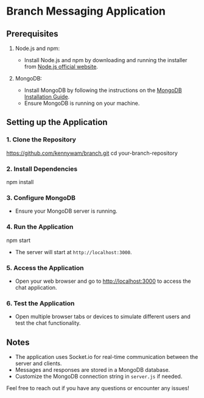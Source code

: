 # Branch Messaging Application

## Prerequisites

1. Node.js and npm:
   - Install Node.js and npm by downloading and running the installer from [Node.js official website](https://nodejs.org/).

2. MongoDB:
   - Install MongoDB by following the instructions on the [MongoDB Installation Guide](https://docs.mongodb.com/manual/installation/).
   - Ensure MongoDB is running on your machine.

## Setting up the Application

### 1. Clone the Repository


 https://github.com/kennywam/branch.git
cd your-branch-repository


### 2. Install Dependencies


npm install


### 3. Configure MongoDB

- Ensure your MongoDB server is running.

### 4. Run the Application


npm start


- The server will start at `http://localhost:3000`.

### 5. Access the Application

- Open your web browser and go to [http://localhost:3000](http://localhost:3000) to access the chat application.

### 6. Test the Application

- Open multiple browser tabs or devices to simulate different users and test the chat functionality.

## Notes

- The application uses Socket.io for real-time communication between the server and clients.
- Messages and responses are stored in a MongoDB database.
- Customize the MongoDB connection string in `server.js` if needed.

Feel free to reach out if you have any questions or encounter any issues!
